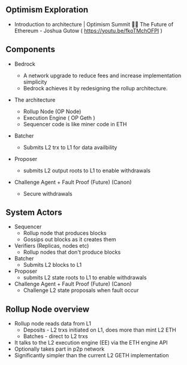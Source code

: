 ## Optimism Exploration

- Introduction to architecture | Optimism Summit 🔴✨ The Future of Ethereum - Joshua Gutow ( https://youtu.be/fkoTMchOFPI )

## Components

- Bedrock
    - A network upgrade to reduce fees and increase implementation simplicity
    - Bedrock achieves it by redesigning the rollup architecture.
- The architecture
    - Rollup Node (OP Node) 
    - Execution Engine ( OP Geth )
    - Sequencer code is like miner code in ETH
- Batcher
    - Submits L2 trx to L1 for data availbility
    
- Proposer
    - submits L2 output roots to L1 to enable withdrawals
 
 - Challenge Agent + Fault Proof (Future) (Canon)
    - Secure withdrawals

## System Actors

- Sequencer 
    - Rollup node that produces blocks
    - Gossips out blocks as it creates them
- Verifiers (Replicas, nodes etc)
    - Rollup nodes that don't produce blocks
- Batcher
    - Submits L2 blocks to L1
- Proposer
    - submits L2 state roots to L1 to enable withdrawals
 - Challenge Agent + Fault Proof (Future) (Canon)
    - Challenge L2 state proposals when fault occur

## Rollup Node overview

- Rollup node reads data from L1
    - Deposits - L2 trxs initiated on L1, does more than mint L2 ETH 
    - Batches - direct to L2 trxs
- It talks to the L2 execution engine (EE) via the ETH engine API
- Optionally takes part in p2p network
- Significantly simpler than the current L2 GETH implementation